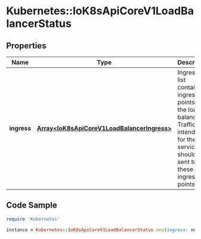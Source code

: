 # Kubernetes::IoK8sApiCoreV1LoadBalancerStatus

## Properties

Name | Type | Description | Notes
------------ | ------------- | ------------- | -------------
**ingress** | [**Array&lt;IoK8sApiCoreV1LoadBalancerIngress&gt;**](IoK8sApiCoreV1LoadBalancerIngress.md) | Ingress is a list containing ingress points for the load-balancer. Traffic intended for the service should be sent to these ingress points. | [optional] 

## Code Sample

```ruby
require 'Kubernetes'

instance = Kubernetes::IoK8sApiCoreV1LoadBalancerStatus.new(ingress: null)
```


